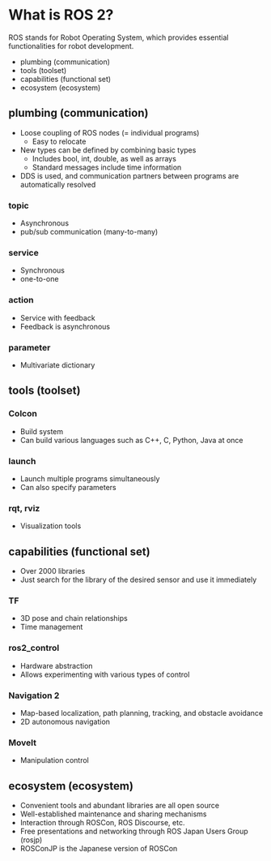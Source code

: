 # What is ROS 2?

ROS stands for Robot Operating System, which provides essential functionalities for robot development.
- plumbing (communication)
- tools (toolset)
- capabilities (functional set)
- ecosystem (ecosystem)

## plumbing (communication)
- Loose coupling of ROS nodes (= individual programs)
    - Easy to relocate
- New types can be defined by combining basic types
    - Includes bool, int, double, as well as arrays
    - Standard messages include time information
- DDS is used, and communication partners between programs are automatically resolved

### topic
- Asynchronous
- pub/sub communication (many-to-many)

### service
- Synchronous
- one-to-one

### action
- Service with feedback
- Feedback is asynchronous

### parameter
- Multivariate dictionary

## tools (toolset)
### Colcon
- Build system
- Can build various languages such as C++, C, Python, Java at once

### launch
- Launch multiple programs simultaneously
- Can also specify parameters

### rqt, rviz
- Visualization tools

## capabilities (functional set)
- Over 2000 libraries
- Just search for the library of the desired sensor and use it immediately

### TF
- 3D pose and chain relationships
- Time management

### ros2_control
- Hardware abstraction
- Allows experimenting with various types of control

### Navigation 2
- Map-based localization, path planning, tracking, and obstacle avoidance
- 2D autonomous navigation

### MoveIt
- Manipulation control

## ecosystem (ecosystem)
- Convenient tools and abundant libraries are all open source
- Well-established maintenance and sharing mechanisms
- Interaction through ROSCon, ROS Discourse, etc.
- Free presentations and networking through ROS Japan Users Group (rosjp)
- ROSConJP is the Japanese version of ROSCon
